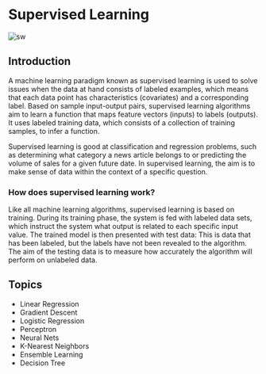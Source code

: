# Supervised Learning
![sw](https://user-images.githubusercontent.com/108134942/235795118-eb53ad63-6ae4-4f62-97d0-7ecbfbdc9094.png)


## Introduction

A machine learning paradigm known as supervised learning is used to solve issues when the data at hand consists of labeled examples, which means that each data point has characteristics (covariates) and a corresponding label. Based on sample input-output pairs, supervised learning algorithms aim to learn a function that maps feature vectors (inputs) to labels (outputs). It uses labeled training data, which consists of a collection of training samples, to infer a function. 

Supervised learning is good at classification and regression problems, such as determining what category a news article belongs to or predicting the volume of sales for a given future date. In supervised learning, the aim is to make sense of data within the context of a specific question.
### How does supervised learning work?
Like all machine learning algorithms, supervised learning is based on training. During its training phase, the system is fed with labeled data sets, which instruct the system what output is related to each specific input value. The trained model is then presented with test data: This is data that has been labeled, but the labels have not been revealed to the algorithm. The aim of the testing data is to measure how accurately the algorithm will perform on unlabeled data.

## Topics
  * Linear Regression
  * Gradient Descent
  * Logistic Regression
  * Perceptron
  * Neural Nets
  * K-Nearest Neighbors
  * Ensemble Learning
  * Decision Tree








